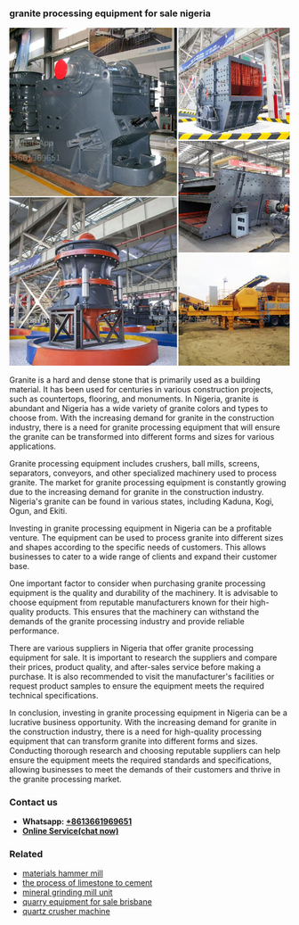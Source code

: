 <h3>granite processing equipment for sale nigeria</h3><img src='1708497600.jpg' alt=''><p>Granite is a hard and dense stone that is primarily used as a building material. It has been used for centuries in various construction projects, such as countertops, flooring, and monuments. In Nigeria, granite is abundant and Nigeria has a wide variety of granite colors and types to choose from. With the increasing demand for granite in the construction industry, there is a need for granite processing equipment that will ensure the granite can be transformed into different forms and sizes for various applications.</p><p>Granite processing equipment includes crushers, ball mills, screens, separators, conveyors, and other specialized machinery used to process granite. The market for granite processing equipment is constantly growing due to the increasing demand for granite in the construction industry. Nigeria's granite can be found in various states, including Kaduna, Kogi, Ogun, and Ekiti.</p><p>Investing in granite processing equipment in Nigeria can be a profitable venture. The equipment can be used to process granite into different sizes and shapes according to the specific needs of customers. This allows businesses to cater to a wide range of clients and expand their customer base.</p><p>One important factor to consider when purchasing granite processing equipment is the quality and durability of the machinery. It is advisable to choose equipment from reputable manufacturers known for their high-quality products. This ensures that the machinery can withstand the demands of the granite processing industry and provide reliable performance.</p><p>There are various suppliers in Nigeria that offer granite processing equipment for sale. It is important to research the suppliers and compare their prices, product quality, and after-sales service before making a purchase. It is also recommended to visit the manufacturer's facilities or request product samples to ensure the equipment meets the required technical specifications.</p><p>In conclusion, investing in granite processing equipment in Nigeria can be a lucrative business opportunity. With the increasing demand for granite in the construction industry, there is a need for high-quality processing equipment that can transform granite into different forms and sizes. Conducting thorough research and choosing reputable suppliers can help ensure the equipment meets the required standards and specifications, allowing businesses to meet the demands of their customers and thrive in the granite processing market.</p><h3>Contact us</h3><ul><li><strong>Whatsapp:&nbsp;<a href="https://wa.me/8613661969651">+8613661969651</a></strong></li><li><a href="https://swt.shibang-china.com/?git&amp;zhl&amp;granite processing equipment for sale nigeria"><strong>Online Service(chat now)</strong></a></li></ul><h3>Related</h3><ul><li><a href='materials hammer mill.md'>materials hammer mill</a></li><li><a href='the process of limestone to cement.md'>the process of limestone to cement</a></li><li><a href='mineral grinding mill unit.md'>mineral grinding mill unit</a></li><li><a href='quarry equipment for sale brisbane.md'>quarry equipment for sale brisbane</a></li><li><a href='quartz crusher machine.md'>quartz crusher machine</a></li></ul>